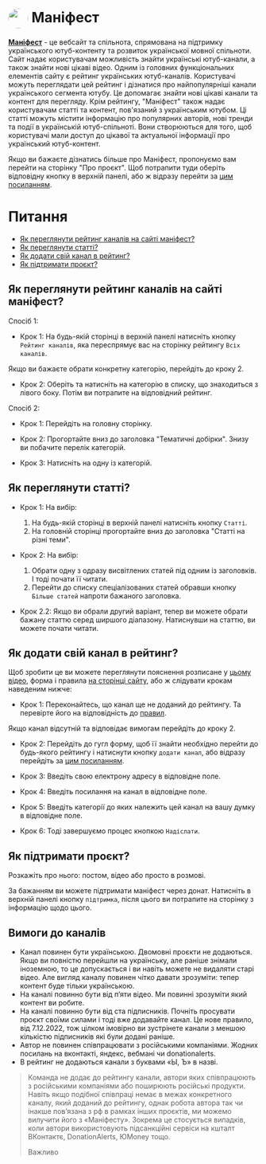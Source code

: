 # [<img src="https://yt3.googleusercontent.com/m_xFaPICGIJWb6OldnCVtls0HfcCGkoi18mZqpmFqLtgUjy6W3sGKUWsOMxQsnahHeXbY0mteA=s900-c-k-c0x00ffffff-no-rj" style="vertical-align:middle;width:40px;height:40px;border-radius:70%"/>](https://manifest.in.ua) Маніфест #
**[Маніфест](https://manifest.in.ua)** - це вебсайт та спільнота, спрямована на підтримку українського ютуб-контенту та розвиток української мовної спільноти. Сайт надає користувачам можливість знайти українські ютуб-канали, а також знайти нові цікаві відео. 
Одним із головних функціональних елементів сайту є рейтинг українських ютуб-каналів. Користувачі можуть переглядати цей рейтинг і дізнатися про найпопулярніші канали українського сегмента ютубу. Це допомагає знайти нові цікаві канали та контент для перегляду. 
Крім рейтингу, "Маніфест" також надає користувачам статті та контент, пов'язаний з українським ютубом. Ці статті можуть містити інформацію про популярних авторів, нові тренди та події в українській ютуб-спільноті. Вони створюються для того, щоб користувачі мали доступ до цікавої та актуальної інформації про український ютуб-контент.

Якщо ви бажаєте дізнатись більше про Маніфест, пропонуємо вам перейти на сторінку "Про проєкт". Щоб потрапити туди оберіть відповідну кнопку в верхній панелі, або ж відразу перейти за [цим посиланням](https://manifest.in.ua/about/).
# Питання #
* [Як переглянути рейтинг каналів на сайті маніфест?](#як-переглянути-рейтинг-каналів-на-сайті-маніфест)
* [Як переглянути статті?](#як-переглянути-статті)
* [Як додати свій канал в рейтинг?](#як-додати-свій-канал-в-рейтинг)
* [Як підтримати проєкт?](#як-підтримати-проєкт)
## Як переглянути рейтинг каналів на сайті маніфест? ##
Спосіб 1:

- Крок 1: На будь-якій сторінці в верхній панелі натисніть кнопку `Рейтинг каналів`, яка переспрямує вас на сторінку рейтингу `Всіх каналів`.

Якщо ви бажаєте обрати конкретну категорію, перейдіть до кроку 2.

- Крок 2: Oберіть та натисніть на категорію в списку, що знаходиться з лівого боку. Потім ви потрапите на відповідний рейтинг.

Спосіб 2: 

- Крок 1: Перейдіть на головну сторінку.

- Крок 2: Прогортайте вниз до заголовка "Тематичні добірки". Знизу ви побачите перелік категорій.

- Крок 3: Натисніть на одну із категорій.

## Як переглянути статті? ##
- Крок 1: На вибір:
  1) На будь-якій сторінці в верхній панелі натисніть кнопку `Статті`.
  2) На головній сторінці прогортайте вниз до заголовка "Статті на різні теми".

- Крок 2: На вибір:
  1) Обрати одну з одразу висвітлених статей під одним із заголовків. І тоді почати її читати.
  2) Перейти до списку спеціалізованих статей обравши кнопку `Більше статей` напроти бажаного заголовка.

- Крок 2.2: Якщо ви обрали другий варіант, тепер ви можете обрати бажану статтю серед ширшого діапазону. Натиснувши на статтю, ви можете почати читати.
   
## Як додати свій канал в рейтинг? ##
Щоб зробити це ви можете переглянути пояснення розписане у [цьому відео](https://youtu.be/iTik5V__DEg), форма і правила [на сторінці сайту](https://manifest.in.ua/add/), або ж слідувати крокам наведеним нижче: 

- Крок 1: Переконайтесь, що канал ще не доданий до рейтингу. Та перевірте його на відповідність до [правил](#вимоги-до-каналів).

Якщо канал відсутній та відповідає вимогам перейдіть до кроку 2.

- Крок 2: Перейдіть до гугл форму, щоб її знайти необхідно перейти до будь-якого рейтингу і натиснути кнопку `додати канал`, або відразу перейдіть за [цим посиланням](https://docs.google.com/forms/d/e/1FAIpQLSe43p2ZUn0bGhD4AvD-J6DMk1gwVVDqjNR81GUEHRv3lkNGDA/viewform).

- Крок 3: Введіть свою електрону адресу в відповідне поле.

- Крок 4: Введіть посилання на канал в відповідне поле.

- Крок 5: Введіть категорії до яких належить цей канал на вашу думку в відповідне поле.

- Крок 6: Тоді завершуємо процес кнопкою `Надіслати`. 
## Як підтримати проєкт? ##
Розкажіть про нього: постом, відео або просто в розмові. 

За бажанням ви можете підтримати маніфест через донат. Натисніть в верхній панелі кнопку `підтримка`, після цього ви потрапите на сторінку з інформацію щодо цього.

## Вимоги до каналів ##

- Канал повинен бути українською. Двомовні проєкти не додаються. Якщо ви повністю перейшли на українську, але раніше знімали іноземною, то це допускається і ви навіть можете не видаляти старі відео. Але вигляд каналу повинен чітко давати зрозуміти: тепер контент буде тільки українською.
- На каналі повинно бути від пʼяти відео. Ми повинні зрозуміти який контент ви робите.
- На каналі повинно бути від ста підписників. Почніть просувати проєкт своїми силами і тоді вже додавайте канал. Це нове правило, від 7.12.2022, тож цілком імовірно ви зустрінете канали з меншою кількістю підписників які були додані раніше.
- Автор не повинен співпрацювати з російськими компаніями. Жодних посилань на вконтакті, яндекс, вебмані чи donationalerts.
- В рейтинг не додаються канали з буквами «Ы, Ъ» в назві.
>Команда не додає до рейтингу канали, автори яких співпрацюють з російськими компаніями або поширюють російські продукти. Навіть якщо подібної співпраці немає в межах конкретного каналу, який доданий до рейтингу, однак робота автора так чи інакше пов’язана з рф в рамках інших проєктів, ми можемо вилучити його з «Маніфесту». Зокрема це стосується випадків, коли автори використовують підсанкційні сервіси на кшталт ВКонтактє, DonationAlerts, ЮMoney тощо.
>
>Важливо